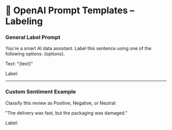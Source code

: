 # 🧠 OpenAI Prompt Templates – Labeling

### General Label Prompt
You're a smart AI data assistant. Label this sentence using one of the following options: {options}.

Text: "{text}"

Label:

---

### Custom Sentiment Example
Classify this review as Positive, Negative, or Neutral:

"The delivery was fast, but the packaging was damaged."

Label: